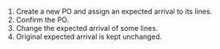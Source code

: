 1.  Create a new PO and assign an expected arrival to its lines.
2.  Confirm the PO.
3.  Change the expected arrival of some lines.
4.  Original expected arrival is kept unchanged.
